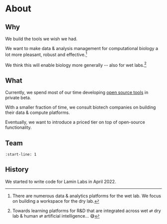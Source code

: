 # About

## Why

We build the tools we wish we had.

We want to make data & analysis management for computational biology a lot more pleasant, robust and effective.[^workspace]

We think this will enable biology more generally -- also for wet labs.[^vision]

<!-- prettier-ignore -->
[^workspace]: There are numerous data & analytics platforms for the wet lab.
    We focus on building a workspace for the dry lab.
[^vision]: Towards learning platforms for R&D that are integrated across wet ⇄ dry lab & human ⇄ artificial intelligence... 😅

## What

Currently, we spend most of our time developing [open source tools](/products) in private beta.

With a smaller fraction of time, we consult biotech companies on building their data & compute platforms.

Eventually, we want to introduce a priced tier on top of open-source functionality.

## Team

```{include} about/team.md
:start-line: 1
```

## History

We started to write code for Lamin Labs in April 2022.
